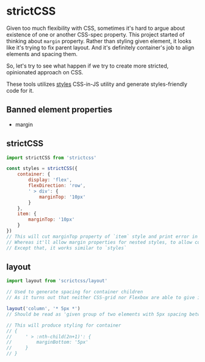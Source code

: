 # strictCSS

Given too much flexibility with CSS, sometimes it's hard to argue about existence of one or another CSS-spec property.
This project started of thinking about `margin` property. Rather than styling given element, it looks like it's trying to fix parent layout. And it's definitely container's job to align elements and spacing them.

So, let's try to see what happen if we try to create more stricted, opinionated approach on CSS.

These tools utilizes [styles](https://github.com/Freak613/stage0) CSS-in-JS utility and generate styles-friendly code for it.

## Banned element properties
- margin

## strictCSS

```javascript
import strictCSS from 'strictcss'

const styles = strictCSS({
    container: {
        display: 'flex',
        flexDirection: 'row',
        ' > div': {
            marginTop: '10px'
        }
    },
    item: {
        marginTop: '10px'
    }
})
// This will cut marginTop property of `item` style and print error in the console.
// Whereas it'll allow margin properties for nested styles, to allow container to style children properly.
// Except that, it works similar to `styles`
```

## layout

```javascript
import layout from 'scrictcss/layout'

// Used to generate spacing for container children
// As it turns out that neither CSS-grid nor Flexbox are able to give individual per-row/column spacing for content 

layout('column', '* 5px *')
// Should be read as 'given group of two elements with 5px spacing between them'

// This will produce styling for container
// {
//     ' > :nth-child(2n+1)': {
//         marginBottom: '5px'
//     }
// }
```